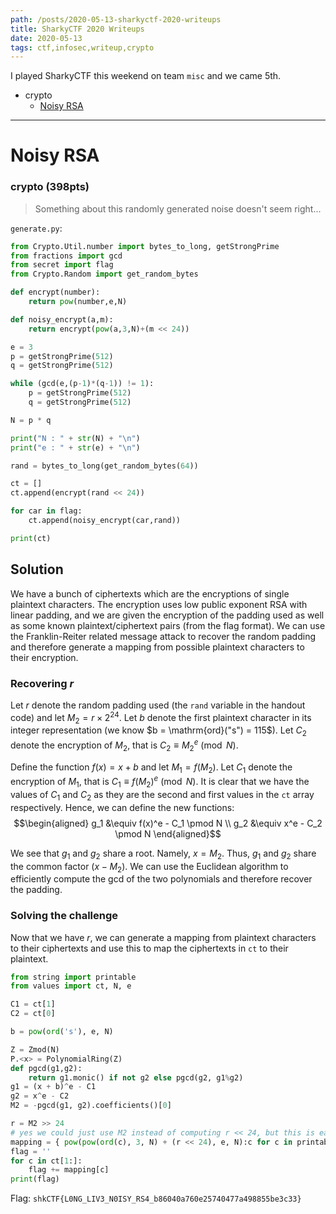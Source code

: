 ```yaml
---
path: /posts/2020-05-13-sharkyctf-2020-writeups
title: SharkyCTF 2020 Writeups
date: 2020-05-13
tags: ctf,infosec,writeup,crypto
---
```


I played SharkyCTF this weekend on team `misc` and we came 5th.

- crypto
    - [Noisy RSA](#noisy-rsa)


---

# Noisy RSA <a name="noisy-rsa"></a>

### crypto (398pts)

> Something about this randomly generated noise doesn't seem right...

`generate.py`:

```python
from Crypto.Util.number import bytes_to_long, getStrongPrime
from fractions import gcd
from secret import flag
from Crypto.Random import get_random_bytes

def encrypt(number):
	return pow(number,e,N)

def noisy_encrypt(a,m):
	return encrypt(pow(a,3,N)+(m << 24))

e = 3
p = getStrongPrime(512)
q = getStrongPrime(512)

while (gcd(e,(p-1)*(q-1)) != 1):
	p = getStrongPrime(512)
	q = getStrongPrime(512)

N = p * q

print("N : " + str(N) + "\n")
print("e : " + str(e) + "\n")

rand = bytes_to_long(get_random_bytes(64))

ct = []
ct.append(encrypt(rand << 24))

for car in flag:
	ct.append(noisy_encrypt(car,rand))

print(ct)
```

## Solution

We have a bunch of ciphertexts which are the encryptions of single plaintext characters. The encryption uses low public exponent RSA with linear padding, and we are given the encryption of the padding used as well as some known plaintext/ciphertext pairs (from the flag format). We can use the Franklin-Reiter related message attack to recover the random padding and therefore generate a mapping from possible plaintext characters to their encryption.

### Recovering $r$

Let $r$ denote the random padding used (the `rand` variable in the handout code) and let $M_2 = r \times 2^{24}$. Let $b$ denote the first plaintext character in its integer representation (we know $b = \mathrm{ord}("s") = 115$). Let $C_2$ denote the encryption of $M_2$, that is $C_2 \equiv M_2^e \pmod N$.

Define the function $f(x) = x + b$ and let $M_1 = f(M_2)$. Let $C_1$ denote the encryption of $M_1$, that is $C_1 \equiv f(M_2)^e \pmod N$. It is clear that we have the values of $C_1$ and $C_2$ as they are the second and first values in the `ct` array respectively. Hence, we can define the new functions:
$$\begin{aligned} g_1 &\equiv f(x)^e - C_1 \pmod N \\ g_2 &\equiv x^e - C_2 \pmod N \end{aligned}$$

We see that $g_1$ and $g_2$ share a root. Namely, $x = M_2$. Thus, $g_1$ and $g_2$ share the common factor $(x - M_2)$. We can use the Euclidean algorithm to efficiently compute the gcd of the two polynomials and therefore recover the padding.

### Solving the challenge

Now that we have $r$, we can generate a mapping from plaintext characters to their ciphertexts and use this to map the ciphertexts in `ct` to their plaintext.

```python
from string import printable
from values import ct, N, e

C1 = ct[1]
C2 = ct[0]

b = pow(ord('s'), e, N)

Z = Zmod(N)
P.<x> = PolynomialRing(Z)
def pgcd(g1,g2):
    return g1.monic() if not g2 else pgcd(g2, g1%g2)
g1 = (x + b)^e - C1
g2 = x^e - C2
M2 = -pgcd(g1, g2).coefficients()[0]

r = M2 >> 24
# yes we could just use M2 instead of computing r << 24, but this is easier to understand
mapping = { pow(pow(ord(c), 3, N) + (r << 24), e, N):c for c in printable }
flag = ''
for c in ct[1:]:
    flag += mapping[c]
print(flag)
```

Flag: `shkCTF{L0NG_LIV3_N0ISY_RS4_b86040a760e25740477a498855be3c33}`

